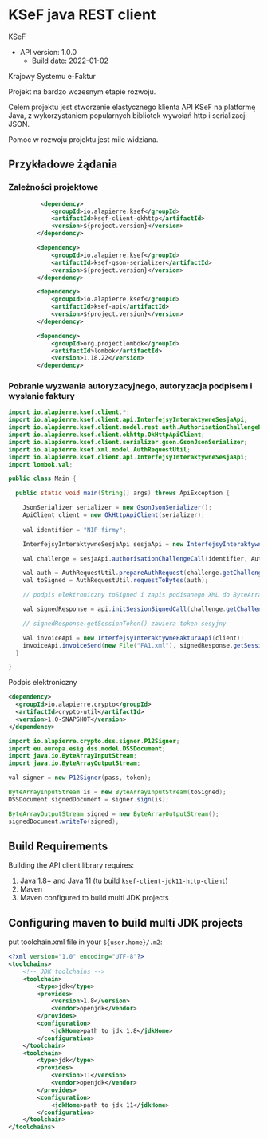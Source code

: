 # KSeF java REST client

KSeF
- API version: 1.0.0
  - Build date: 2022-01-02

Krajowy Systemu e-Faktur

Projekt na bardzo wczesnym etapie rozwoju.

Celem projektu jest stworzenie elastycznego klienta API KSeF na platformę Java, z wykorzystaniem 
popularnych bibliotek wywołań http i serializacji JSON.  

Pomoc w rozwoju projektu jest mile widziana. 

## Przykładowe żądania

### Zależności projektowe

````xml
         <dependency>
            <groupId>io.alapierre.ksef</groupId>
            <artifactId>ksef-client-okhttp</artifactId>
            <version>${project.version}</version>
        </dependency>

        <dependency>
            <groupId>io.alapierre.ksef</groupId>
            <artifactId>ksef-gson-serializer</artifactId>
            <version>${project.version}</version>
        </dependency>

        <dependency>
            <groupId>io.alapierre.ksef</groupId>
            <artifactId>ksef-api</artifactId>
            <version>${project.version}</version>
        </dependency>

        <dependency>
            <groupId>org.projectlombok</groupId>
            <artifactId>lombok</artifactId>
            <version>1.18.22</version>            
        </dependency>
````

### Pobranie wyzwania autoryzacyjnego, autoryzacja podpisem i wysłanie faktury

````java
import io.alapierre.ksef.client.*;
import io.alapierre.ksef.client.api.InterfejsyInteraktywneSesjaApi;
import io.alapierre.ksef.client.model.rest.auth.AuthorisationChallengeRequest;
import io.alapierre.ksef.client.okhttp.OkHttpApiClient;
import io.alapierre.ksef.client.serializer.gson.GsonJsonSerializer;
import io.alapierre.ksef.xml.model.AuthRequestUtil;
import io.alapierre.ksef.client.api.InterfejsyInteraktywneSesjaApi;
import lombok.val;

public class Main {

  public static void main(String[] args) throws ApiException {

    JsonSerializer serializer = new GsonJsonSerializer();
    ApiClient client = new OkHttpApiClient(serializer);
    
    val identifier = "NIP firmy";

    InterfejsyInteraktywneSesjaApi sesjaApi = new InterfejsyInteraktywneSesjaApi(client);

    val challenge = sesjaApi.authorisationChallengeCall(identifier, AuthorisationChallengeRequest.IdentifierType.onip);

    val auth = AuthRequestUtil.prepareAuthRequest(challenge.getChallenge(), identifier);
    val toSigned = AuthRequestUtil.requestToBytes(auth);

    // podpis elektroniczny toSigned i zapis podisanego XML do ByteArrayOutputStream signed 

    val signedResponse = api.initSessionSignedCall(challenge.getChallenge(), identifier, signed.toByteArray());

    // signedResponse.getSessionToken() zawiera token sesyjny

    val invoiceApi = new InterfejsyInteraktywneFakturaApi(client);
    invoiceApi.invoiceSend(new File("FA1.xml"), signedResponse.getSessionToken());    
  }

}
````

Podpis elektroniczny

````xml
<dependency>
  <groupId>io.alapierre.crypto</groupId>
  <artifactId>crypto-util</artifactId>
  <version>1.0-SNAPSHOT</version>
</dependency>
````

````java
import io.alapierre.crypto.dss.signer.P12Signer;
import eu.europa.esig.dss.model.DSSDocument;
import java.io.ByteArrayInputStream;
import java.io.ByteArrayOutputStream;

val signer = new P12Signer(pass, token);

ByteArrayInputStream is = new ByteArrayInputStream(toSigned);
DSSDocument signedDocument = signer.sign(is);

ByteArrayOutputStream signed = new ByteArrayOutputStream();
signedDocument.writeTo(signed);
````

## Build Requirements

Building the API client library requires:
1. Java 1.8+ and Java 11 (tu build `ksef-client-jdk11-http-client`)
2. Maven
3. Maven configured to build multi JDK projects

## Configuring maven to build multi JDK projects

put toolchain.xml file in your `${user.home}/.m2`:

````xml
<?xml version="1.0" encoding="UTF-8"?>
<toolchains>
    <!-- JDK toolchains -->
    <toolchain>
        <type>jdk</type>
        <provides>
            <version>1.8</version>
            <vendor>openjdk</vendor>
        </provides>
        <configuration>
            <jdkHome>path to jdk 1.8</jdkHome>
        </configuration>
    </toolchain>
    <toolchain>
        <type>jdk</type>
        <provides>
            <version>11</version>
            <vendor>openjdk</vendor>
        </provides>
        <configuration>
            <jdkHome>path to jdk 11</jdkHome>
        </configuration>
    </toolchain>
</toolchains>

````



